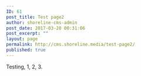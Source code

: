 ```yaml
---
ID: 61
post_title: Test page2
author: shoreline-cms-admin
post_date: 2017-03-20 00:31:06
post_excerpt: ""
layout: page
permalink: http://cms.shoreline.media/test-page2/
published: true
---
```

Testing, 1, 2, 3.